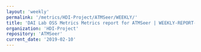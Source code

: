 ```yaml
---
layout: 'weekly'
permalink: '/metrics/HDI-Project/ATMSeer/WEEKLY/'
title: 'DAI Lab OSS Metrics Metrics report for ATMSeer | WEEKLY-REPORT-2019-02-10'
organization: 'HDI-Project'
repository: 'ATMSeer'
current_date: '2019-02-10'
---
```

